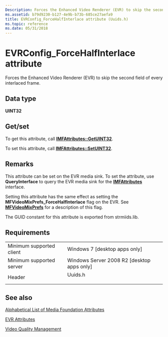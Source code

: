 ```yaml
---
Description: Forces the Enhanced Video Renderer (EVR) to skip the second field of every interlaced frame.
ms.assetid: b79d9230-b127-4e9b-b73b-685ce27aefa9
title: EVRConfig_ForceHalfInterlace attribute (Uuids.h)
ms.topic: reference
ms.date: 05/31/2018
---
```


# EVRConfig\_ForceHalfInterlace attribute

Forces the Enhanced Video Renderer (EVR) to skip the second field of every interlaced frame.

## Data type

**UINT32**

## Get/set

To get this attribute, call [**IMFAttributes::GetUINT32**](/windows/desktop/api/mfobjects/nf-mfobjects-imfattributes-getuint32).

To set this attribute, call [**IMFAttributes::SetUINT32**](/windows/desktop/api/mfobjects/nf-mfobjects-imfattributes-setuint32).

## Remarks

This attribute can be set on the EVR media sink. To set the attribute, use **QueryInterface** to query the EVR media sink for the [**IMFAttributes**](/windows/desktop/api/mfobjects/nn-mfobjects-imfattributes) interface.

Setting this attribute has the same effect as setting the **MFVideoMixPrefs\_ForceHalfInterlace** flag on the EVR. See [**MFVideoMixPrefs**](/windows/desktop/api/evr/ne-evr-mfvideomixprefs) for a description of this flag.

The GUID constant for this attribute is exported from strmiids.lib.

## Requirements



|                                     |                                                                                    |
|-------------------------------------|------------------------------------------------------------------------------------|
| Minimum supported client<br/> | Windows 7 \[desktop apps only\]<br/>                                         |
| Minimum supported server<br/> | Windows Server 2008 R2 \[desktop apps only\]<br/>                            |
| Header<br/>                   | <dl> <dt>Uuids.h</dt> </dl> |



## See also

<dl> <dt>

[Alphabetical List of Media Foundation Attributes](alphabetical-list-of-media-foundation-attributes.md)
</dt> <dt>

[EVR Attributes](enhanced-video-renderer-attributes.md)
</dt> <dt>

[Video Quality Management](video-quality-management.md)
</dt> </dl>

 

 




